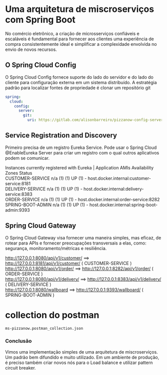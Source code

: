 # Uma arquitetura de miscroserviços com Spring Boot

No comércio eletrônico, a criação de microsserviços confiáveis ​​e escaláveis ​​é fundamental para fornecer aos clientes uma experiência de compra consistentemente ideal e simplificar a complexidade envolvida no envio de novos recursos.


## O Spring Cloud Config
O Spring Cloud Config fornece suporte do lado do servidor e do lado do cliente para configuração externa em um sistema distribuído.
A estratégia padrão para localizar fontes de propriedade é clonar um repositório git
```yml
spring:
  cloud:
    config:
      server:
        git:
          uri: https://gitlab.com/alisonbarreiro/pizzanow-config-server.git
```

## Service Registration and Discovery
Primeiro precisa de um registro Eureka Service. 
Pode usar o Spring Cloud @EnableEureka Server para criar um registro com o qual outros aplicativos podem se comunicar.

Instances currently registered with Eureka   |  Application	AMIs	Availability Zones	Status<br>
CUSTOMER-SERVICE	n/a (1)	(1)	UP (1) - host.docker.internal:customer-service:8181<br>
DELIVERY-SERVICE	n/a (1)	(1)	UP (1) - host.docker.internal:delivery-service:8383<br>
ORDER-SERVICE	n/a (1)	(1)	UP (1) - host.docker.internal:order-service:8282<br>
SPRING-BOOT-ADMIN	n/a (1)	(1)	UP (1) - host.docker.internal:spring-boot-admin:9393<br>

## Spring Cloud Gateway
 O Spring Cloud Gateway visa fornecer uma maneira simples, mas eficaz, de rotear para APIs e fornecer preocupações transversais a elas, como: segurança, monitoramento/métricas e resiliência.

http://127.0.0.1:8080/api/v1/customer/ ==> http://127.0.0.1:8181/api/v1/customer/ ( CUSTOMER-SERVICE )<br>
http://127.0.0.1:8080/api/v1/order/  ==> http://127.0.0.1:8282/api/v1/order/ ( ORDER-SERVICE ) <br>
http://127.0.0.1:8080/api/v1/delivery/  ==> http://127.0.0.1:8383/api/v1/delivery/ ( DELIVERY-SERVICE ) <br>
http://127.0.0.1:8080/wallboard  ==> http://127.0.0.1:9393/wallboard/ ( SPRING-BOOT-ADMIN ) <br>


# collection do postman

```sh
ms-pizzanow.postman_collection.json
```


### Conclusão
Vimos uma implementação simples de uma arquitetura de miscroserviços. Um padrão bem difundido e muito utilizado.
Em um ambiente de produção, é preciso também criar novos nós para o Load balance e utilizar pattern circuit breaker.



